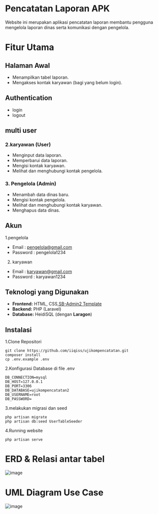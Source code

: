 # Pencatatan Laporan APK

Website ini merupakan aplikasi pencatatan laporan membantu pengguna mengelola laporan dinas serta komunikasi dengan pengelola.

# Fitur Utama
## Halaman Awal 
- Menampilkan tabel laporan.
- Mengakses kontak karyawan (bagi yang belum login).
## Authentication
- login
- logout
## multi user


### 2.karyawan (User)
- Menginput data laporan.
- Memperbarui data laporan.
- Mengisi kontak karyawan.
- Melihat dan menghubungi kontak pengelola.

### 3. Pengelola (Admin)
- Menambah data dinas baru.
- Mengisi kontak pengelola.
- Melihat dan menghubungi kontak karyawan.
- Menghapus data dinas.

## Akun
1.pengelola
- Email : pengelola@gmail.com
- Password : pengelola1234
2. karyawan
- Email : karyawan@gmail.com
- Password : karyawan1234

## Teknologi yang Digunakan

- **Frontend:** HTML, CSS,[SB-Admin2 Template](https://startbootstrap.com/theme/sb-admin-2)
- **Backend:** PHP (Laravel)
- **Database:** HeidiSQL (dengan **Laragon**)


## Instalasi


1.Clone Repositori
```
git clone https://github.com/iiqiss/ujikompencatatan.git
composer install
cp .env.example .env
```
2.Konfigurasi Database di file .env
```
DB_CONNECTION=mysql
DB_HOST=127.0.0.1
DB_PORT=3306
DB_DATABASE=ujikompencatatan2
DB_USERNAME=root
DB_PASSWORD=
```
3.melakukan migrasi dan seed
```
php artisan migrate
php artisan db:seed UserTableSeeder
```
4.Running website
```
php artisan serve
```

# ERD & Relasi antar tabel
![image](https://github.com/user-attachments/assets/3bf9b699-16ed-4c75-aa86-f761f090e701)


# UML Diagram Use Case
![image](https://github.com/user-attachments/assets/fa81897c-f4d1-4cac-b95e-2fa92f8d7630)
